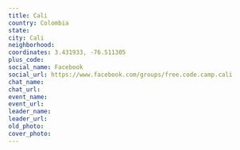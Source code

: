 ```yaml
---
title: Cali
country: Colombia
state: 
city: Cali
neighborhood: 
coordinates: 3.431933, -76.511305
plus_code:
social_name: Facebook
social_url: https://www.facebook.com/groups/free.code.camp.cali
chat_name:
chat_url:
event_name:
event_url:
leader_name:
leader_url:
old_photo: 
cover_photo:
---
```

